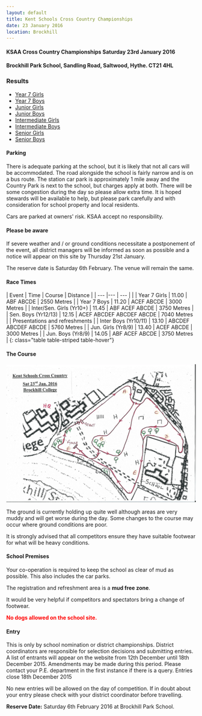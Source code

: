 ```yaml
---
layout: default
title: Kent Schools Cross Country Championships 
date: 23 January 2016
location: Brockhill
---
```


#### KSAA Cross Country Championships Saturday 23rd January 2016

#### Brockhill Park School, Sandling Road, Saltwood, Hythe. CT21 4HL

<div class="panel panel-info">
    <div class="panel-heading">
        <h3 class="panel-title">Results</h3>
    </div>
    <div class="panel-body">
        <ul>
            <li><a href="/files/events/15-16/2016-01-23-kent-schools-cross-country-champs/KSAA-2016-Cross-Country-Championships-Year-7-Girls-Results-v2.pdf">Year 7 Girls</a></li>
            <li><a href="/files/events/15-16/2016-01-23-kent-schools-cross-country-champs/KSAA-2016-Cross-Country-Championships-Year-7-Boys-Results-v2.pdf">Year 7 Boys</a></li>
            <li><a href="/files/events/15-16/2016-01-23-kent-schools-cross-country-champs/KSAA-2016-Cross-Country-Championships-Junior-Girls-Results.pdf">Junior Girls</a></li>
            <li><a href="/files/events/15-16/2016-01-23-kent-schools-cross-country-champs/KSAA-2016-Cross-Country-Championships-Junior-Boys-Results.pdf">Junior Boys</a></li>
            <li><a href="/files/events/15-16/2016-01-23-kent-schools-cross-country-champs/KSAA-2016-Cross-Country-Championships-Intermediate-Girls-Results-v2.pdf">Intermediate Girls</a></li>
            <li><a href="/files/events/15-16/2016-01-23-kent-schools-cross-country-champs/KSAA-2016-Cross-Country-Championships-Intermediate-Boys-Results.pdf">Intermediate Boys</a></li>
            <li><a href="/files/events/15-16/2016-01-23-kent-schools-cross-country-champs/KSAA-2016-Cross-Country-Championships-Senior-Girls-Results.pdf">Senior Girls</a></li>
            <li><a href="/files/events/15-16/2016-01-23-kent-schools-cross-country-champs/KSAA-2016-Cross-Country-Championships-Senior-Boys-Results.pdf">Senior Boys</a></li>
        </ul>
    </div>
</div>

#### Parking

There is adequate parking at the school, but it is likely that not all cars will be accommodated. The road alongside the school is fairly narrow and is on a bus route. The station car park is approximately 1 mile away and the Country Park is next to the school, but charges apply at both. There will be some congestion during the day so please allow extra time. It is hoped stewards will be available to help, but please park carefully and with consideration for school property and local residents.

Cars are parked at owners' risk. KSAA accept no responsibility.

#### Please be aware

If severe weather and / or ground conditions necessitate a postponement of the event, all district managers will be informed as soon as possible and a notice will appear on this site by Thursday 21st January.

The reserve date is Saturday 6th February. The venue will remain the same.

#### Race Times

| Event                             | Time  | Course                    | Distance      |
| ---                               |---    | ---                       |               |
| Year 7 Girls                      | 11.00 | ABF ABCDE                 | 2550 Metres   |
| Year 7 Boys                       | 11.20 | ACEF ABCDE                | 3000 Metres   |
| Inter/Sen. Girls (Yr10+)          | 11.45 | ABF ACEF ABCDE            | 3750 Metres   |
| Sen. Boys (Yr12/13)               | 12.15 | ACEF ABCDEF ABCDEF ABCDE  | 7040 Metres   |
| Presentations and refreshments    |
| Inter Boys (Yr10/11)              | 13.10 | ABCDEF ABCDEF ABCDE       | 5760 Metres   |
| Jun. Girls (Yr8/9)                | 13.40 | ACEF ABCDE                | 3000 Metres   |
| Jun. Boys (Yr8/9)                 | 14.05 | ABF ACEF ABCDE            | 3750 Metres   |
{: class="table table-striped table-hover"}

#### The Course

<a href="/images/events/15-16/2016-01-23-kent-schools-cross-country-champs/course-map.jpg" target="_blank">
    <img src="/images/events/15-16/2016-01-23-kent-schools-cross-country-champs/course-map.jpg" style="max-width:100%;"/>
</a>

The ground is currently holding up quite well although areas are very muddy and will get worse during the day.  Some changes to the course may occur where ground conditions are poor.

It is strongly advised that all competitors ensure they have suitable footwear for what will be heavy conditions.

#### School Premises

Your co-operation is required to keep the school as clear of mud as possible. This also includes the car parks.

The registration and refreshment area is a **mud free zone**.

It would be very helpful if competitors and spectators bring a change of footwear.

<span style="color: red;">**No dogs allowed on the school site.**</span>

#### Entry

This is only by school nomination or district championships. District coordinators are responsible for selection decisions and submitting entries.
A list of entrants will appear on the website from 12th December until 18th December 2015. Amendments may be made during this period.
Please contact your P.E. department in the first instance if there is a query.
Entries close 18th December 2015

No new entries will be allowed on the day of competition. If in doubt about your entry please check with your district coordinator before travelling.

**Reserve Date:**  Saturday 6th February 2016 at Brockhill Park School.